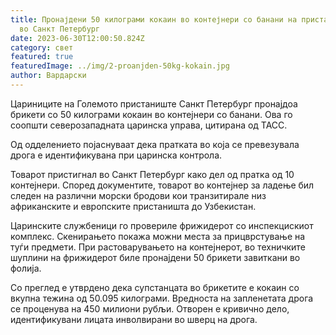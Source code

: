 ```yaml
---
title: Пронајдени 50 килограми кокаин во контејнери со банани на пристаништето
  во Санкт Петербург
date: 2023-06-30T12:00:50.824Z
category: свет
featured: true
featuredImage: ../img/2-proanjden-50kg-kokain.jpg
author: Вардарски
---
```

Цариниците на Големото пристаниште Санкт Петербург пронајдоа брикети со 50 килограми кокаин во контејнери со банани. Ова го соопшти северозападната царинска управа, цитирана од ТАСС.

Од одделението појаснуваат дека пратката во која се превезувала дрога е идентификувана при царинска контрола.

Товарот пристигнал во Санкт Петербург како дел од пратка од 10 контејнери. Според документите, товарот во контејнер за ладење бил следен на различни морски бродови кои транзитирале низ африканските и европските пристаништа до Узбекистан.

Царинските службеници го провериле фрижидерот со инспекцискиот комплекс. Скенирањето покажа можни места за прицврстување на туѓи предмети. При растоварувањето на контејнерот, во техничките шуплини на фрижидерот биле пронајдени 50 брикети завиткани во фолија.

Со преглед е утврдено дека супстанцата во брикетите е кокаин со вкупна тежина од 50.095 килограми. Вредноста на запленетата дрога се проценува на 450 милиони рубљи. Отворен е кривично дело, идентификувани лицата инволвирани во шверц на дрога.
